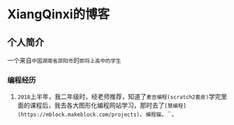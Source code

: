 # XiangQinxi的博客
## 个人简介
一个来自`中国湖南省邵阳市`的`即将上高中的学生`

### 编程经历
1. `2018`上半年，我二年级时，经老师推荐，知道了`麦吉编程(scratch2套皮)`学完里面的课程后，我去各大图形化编程网站学习，那时去了`[慧编程](https://mblock.makeblock.com/projects)`、`编程猫`、``、
